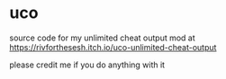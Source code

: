 # uco
source code for my unlimited cheat output mod at https://rivforthesesh.itch.io/uco-unlimited-cheat-output

please credit me if you do anything with it
